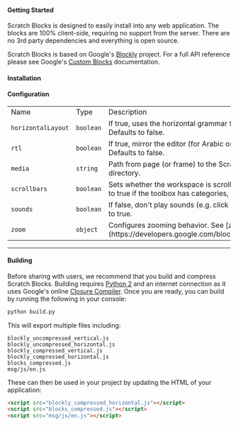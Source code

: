#### Getting Started
Scratch Blocks is designed to easily install into any web application. The blocks are 100% client-side, requiring no support from the server. There are no 3rd party dependencies and everything is open source.

Scratch Blocks is based on Google's [Blockly](https://developers.google.com/blockly) project. For a full API reference please see Google's [Custom Blocks](https://developers.google.com/blockly/custom-blocks/overview) documentation.

#### Installation


#### Configuration
<table>
    <tr>
        <td>Name</td>
        <td>Type</td>
        <td>Description</td>
    <tr>
    <tr>
        <td><code>horizontalLayout</code></td>
        <td><code>boolean</code></td>
        <td>If true, uses the horizontal grammar for displaying blocks. Defaults to false.</td>
    <tr>
    <tr>
        <td><code>rtl</code></td>
        <td><code>boolean</code></td>
        <td>If true, mirror the editor (for Arabic or Hebrew locales). Defaults to false.</td>
    <tr>
    <tr>
        <td><code>media</code></td>
        <td><code>string</code></td>
        <td>Path from page (or frame) to the Scratch Blocks media directory.</td>
    <tr>
    <tr>
        <td><code>scrollbars</code></td>
        <td><code>boolean</code></td>
        <td>Sets whether the workspace is scrollable or not. Defaults to true if the toolbox has categories, false otherwise.</td>
    <tr>
    <tr>
        <td><code>sounds</code></td>
        <td><code>boolean</code></td>
        <td>If false, don't play sounds (e.g. click and delete). Defaults to true.</td>
    <tr>
    <tr>
        <td><code>zoom</code></td>
        <td><code>object</code></td>
        <td>Configures zooming behavior. See [zoom API details](https://developers.google.com/blockly/installation/zoom).</td>
    <tr>
</table>

---

#### Building
Before sharing with users, we recommend that you build and compress Scratch Blocks. Building requires [Python 2](https://www.python.org/downloads/) and an internet connection as it uses Google's online [Closure Compiler](https://developers.google.com/closure/compiler/). Once you are ready, you can build by running the following in your console:

```bash
python build.py
```

This will export multiple files including:
```
blockly_uncompressed_vertical.js
blockly_uncompressed_horizontal.js
blockly_compressed_vertical.js
blockly_compressed_horizontal.js
blocks_compressed.js
msg/js/en.js
```

These can then be used in your project by updating the HTML of your application:
```html
<script src="blockly_compressed_horizontal.js"></script>
<script src="blocks_compressed.js"></script>
<script src="msg/js/en.js"></script>
```
